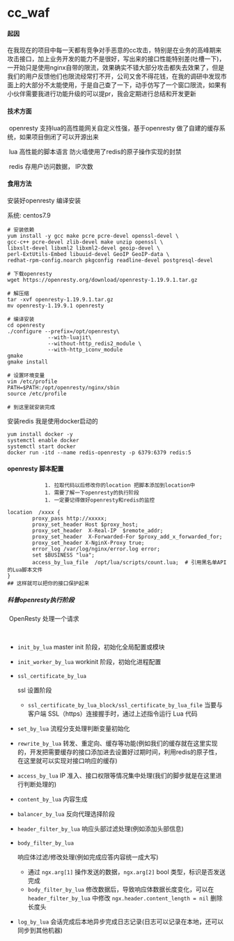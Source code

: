 # cc_waf

#### 起因

​			在我现在的项目中每一天都有竞争对手恶意的cc攻击，特别是在业务的高峰期来攻击接口，加上业务开发的能力不是很好，写出来的接口性能特别差(吐槽一下)，一开始只是使用nginx自带的限流，效果确实不错大部分攻击都失去效果了，但是我们的用户反馈他们也限流经常打不开，公司又舍不得花钱，在我的调研中发现市面上的大部分不太能使用，于是自己查了一下，动手仿写了一个窗口限流，如果有小伙伴需要我进行功能升级的可以提pr，我会定期进行总结和开发更新

#### 技术方面

​		  openresty  支持lua的高性能网关自定义性强，基于openresty 做了自建的缓存系统，如果项目倒闭了可以开源出来

​          lua 高性能的脚本语言    防火墙使用了redis的原子操作实现的封禁

​		  redis  存用户访问数据， IP次数

#### 食用方法

安装好openresty 编译安装

系统: centos7.9

```shell
# 安装依赖 
yum install -y gcc make pcre pcre-devel openssl-devel \
gcc-c++ pcre-devel zlib-devel make unzip openssl \
libxslt-devel libxml2 libxml2-devel geoip-devel \
perl-ExtUtils-Embed libuuid-devel GeoIP GeoIP-data \
redhat-rpm-config.noarch pkgconfig readline-devel postgresql-devel

# 下载openresty
wget https://openresty.org/download/openresty-1.19.9.1.tar.gz

# 解压缩
tar -xvf openresty-1.19.9.1.tar.gz
mv openresty-1.19.9.1 openresty

# 编译安装
cd openresty
./configure --prefix=/opt/openresty\
             --with-luajit\
             --without-http_redis2_module \
             --with-http_iconv_module
gmake
gmake install

# 设置环境变量
vim /etc/profile
PATH=$PATH:/opt/openresty/nginx/sbin
source /etc/profile

# 到这里就安装完成
```

 安装redis 我是使用docker启动的

```shell
yum install docker -y
systemctl enable docker
systemctl start docker
docker run -itd --name redis-openresty -p 6379:6379 redis:5
```

#### openresty 脚本配置

				1. 拉取代码以后修改你的location 把脚本添加到location中
				1. 需要了解一下openresty的执行阶段
				1. 一定要记得做好openresty和redis的监控

```shell
location  /xxxx {
        proxy_pass http://xxxxx;
        proxy_set_header Host $proxy_host;
        proxy_set_header  X-Real-IP  $remote_addr;
        proxy_set_header  X-Forwarded-For $proxy_add_x_forwarded_for;
        proxy_set_header X-NginX-Proxy true;
        error_log /var/log/nginx/error.log error;
        set $BUSINESS "lua";
        access_by_lua_file  /opt/lua/scripts/count.lua;  # 引用黑名单API的Lua脚本文件
}
## 这样就可以把你的接口保护起来
```



##### 科普openresty执行阶段

​    OpenResty 处理一个请求

​				

- `init_by_lua` master init 阶段，初始化全局配置或模块

- `init_worker_by_lua` workinit 阶段，初始化进程配置

- ```
  ssl_certificate_by_lua
  ```

   

  ssl 设置阶段

  - `ssl_certificate_by_lua_block/ssl_certificate_by_lua_file` 当要与客户端 SSL（https）连接握手时，通过上述指令运行 Lua 代码

- `set_by_lua` 流程分支处理判断变量初始化

- `rewrite_by_lua` 转发、重定向、缓存等功能(例如我们的缓存就在这里实现的，开发把需要缓存的接口添加进去设置好过期时间，利用redis的原子性，在这里就可以实现对接口响应的缓存)

- `access_by_lua` IP 准入、接口权限等情况集中处理(我们的脚步就是在这里进行判断处理的)

- `content_by_lua` 内容生成 

- `balancer_by_lua` 反向代理选择阶段

- `header_filter_by_lua` 响应头部过滤处理(例如添加头部信息)

- ```
  body_filter_by_lua 
  ```

   

  响应体过滤/修改处理(例如完成应答内容统一成大写)

  - 通过 `ngx.arg[1]` 操作发送的数据，`ngx.arg[2]` bool 类型，标识是否发送完成
  - `body_filter_by_lua` 修改数据后，导致响应体数据长度变化，可以在 `header_filter_by_lua` 中修改 `ngx.header.content_length = nil` 删除长度头

- `log_by_lua` 会话完成后本地异步完成日志记录(日志可以记录在本地，还可以同步到其他机器)





​             

